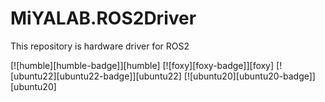 # MiYALAB.ROS2Driver
This repository is hardware driver for ROS2

[![humble][humble-badge]][humble]
[![foxy][foxy-badge]][foxy]
[![ubuntu22][ubuntu22-badge]][ubuntu22]
[![ubuntu20][ubuntu20-badge]][ubuntu20]
